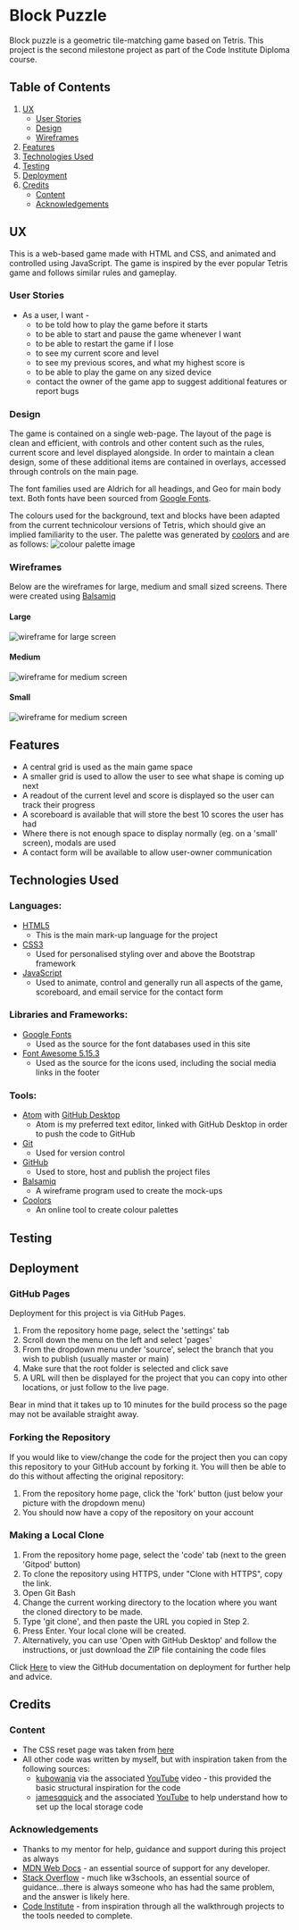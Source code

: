 # Block Puzzle

Block puzzle is a geometric tile-matching game based on Tetris. This project is the second milestone project as part of the Code Institute Diploma course.

## Table of Contents
1. [UX](#ux)
    - [User Stories](#user-stories)
    - [Design](#design)
    - [Wireframes](#wireframes)
2. [Features](#features)
3. [Technologies Used](#technologies-used)
4. [Testing](#testing)
5. [Deployment](#deployment)
6. [Credits](#credits)
    - [Content](#content)
    - [Acknowledgements](#acknowledgements)

## UX
This is a web-based game made with HTML and CSS, and animated and controlled using JavaScript. The game is inspired by the ever popular Tetris game and follows similar rules and gameplay.

### User Stories

- As a user, I want -
  - to be told how to play the game before it starts
  - to be able to start and pause the game whenever I want
  - to be able to restart the game if I lose
  - to see my current score and level
  - to see my previous scores, and what my highest score is
  - to be able to play the game on any sized device
  - contact the owner of the game app to suggest additional features or report bugs

### Design

The game is contained on a single web-page. The layout of the page is clean and efficient, with controls and other content such as the rules, current score and level displayed alongside. In order to maintain a clean design, some of these additional items are contained in overlays, accessed through controls on the main page.

The font families used are Aldrich for all headings, and Geo for main body text. Both fonts have been sourced from [Google Fonts](https://fonts.google.com/).

The colours used for the background, text and blocks have been adapted from the current technicolour versions of Tetris, which should give an implied familiarity to the user. The palette was generated by [coolors](https://coolors.co/) and are as follows:
![colour palette image](assets/img/colour-palette.png)

### Wireframes
Below are the wireframes for large, medium and small sized screens. There were created using [Balsamiq](https://balsamiq.com/)
#### Large
![wireframe for large screen](assets/img/large.png)
#### Medium
![wireframe for medium screen](assets/img/medium.png)
#### Small
![wireframe for medium screen](assets/img/small.png)

## Features
- A central grid is used as the main game space
- A smaller grid is used to allow the user to see what shape is coming up next
- A readout of the current level and score is displayed so the user can track their progress
- A scoreboard is available that will store the best 10 scores the user has had
- Where there is not enough space to display normally (eg. on a 'small' screen), modals are used
- A contact form will be available to allow user-owner communication

## Technologies Used
### Languages:
  - [HTML5](https://en.wikipedia.org/wiki/HTML5)
    - This is the main mark-up language for the project
  - [CSS3](https://en.wikipedia.org/wiki/CSS)
    - Used for personalised styling over and above the Bootstrap framework
  - [JavaScript](https://en.wikipedia.org/wiki/JavaScript)
    - Used to animate, control and generally run all aspects of the game, scoreboard, and email service for the contact form

### Libraries and Frameworks:
  - [Google Fonts](https://fonts.google.com/)
    - Used as the source for the font databases used in this site
  - [Font Awesome 5.15.3](https://fontawesome.com/)
    - Used as the source for the icons used, including the social media links in the footer

### Tools:
  - [Atom](https://atom.io/) with [GitHub Desktop](https://desktop.github.com/)
    - Atom is my preferred text editor, linked with GitHub Desktop in order to push the code to GitHub
  - [Git](https://git-scm.com/)
    - Used for version control
  - [GitHub](https://github.com/)
    - Used to store, host and publish the project files
  - [Balsamiq](https://balsamiq.com/)
    - A wireframe program used to create the mock-ups
  - [Coolors](https://coolors.co/)
    - An online tool to create colour palettes

## Testing

## Deployment
### GitHub Pages
Deployment for this project is via GitHub Pages.
1. From the repository home page, select the 'settings' tab
2. Scroll down the menu on the left and select 'pages'
3. From the dropdown menu under 'source', select the branch that you wish to publish (usually master or main)
4. Make sure that the root folder is selected and click save
5. A URL will then be displayed for the project that you can copy into other locations, or just follow to the live page.

Bear in mind that it takes up to 10 minutes for the build process so the page may not be available straight away.

### Forking the Repository
If you would like to view/change the code for the project then you can copy this repository to your GitHub account by forking it. You will then be able to do this without affecting the original repository:
1. From the repository home page,  click the 'fork' button (just below your picture with the dropdown menu)
2. You should now have a copy of the repository on your account

### Making a Local Clone
1. From the repository home page, select the 'code' tab (next to the green 'Gitpod' button)
2. To clone the repository using HTTPS, under "Clone with HTTPS", copy the link.
3. Open Git Bash
4. Change the current working directory to the location where you want the cloned directory to be made.
5. Type 'git clone', and then paste the URL you copied in Step 2.
6. Press Enter. Your local clone will be created.
7. Alternatively, you can use 'Open with GitHub Desktop' and follow the instructions, or just download the ZIP file containing the code files

Click [Here](https://docs.github.com/en/github/creating-cloning-and-archiving-repositories/cloning-a-repository-from-github/cloning-a-repository#cloning-a-repository-to-github-desktop) to view the GitHub documentation on deployment for further help and advice.

## Credits

### Content
  - The CSS reset page was taken from [here](https://meyerweb.com/eric/tools/css/reset/)
  - All other code was written by myself, but with inspiration taken from the following sources:
    - [kubowania](https://github.com/kubowania/Tetris-Basic) via the associated [YouTube](https://www.youtube.com/watch?v=rAUn1Lom6dw&list=WL&index=4) video - this provided the basic structural inspiration for the code
    - [jamesqquick](https://github.com/jamesqquick/Build-A-Quiz-App-With-HTML-CSS-and-JavaScript) and the associated [YouTube](https://www.youtube.com/watch?v=DFhmNLKwwGw&list=WL&index=6&t=459s) to help understand how to set up the local storage code

### Acknowledgements
  - Thanks to my mentor for help, guidance and support during this project as always
  - [MDN Web Docs](https://developer.mozilla.org/en-US/) - an essential source of support for any developer.
  - [Stack Overflow](https://stackoverflow.com/) - much like w3schools, an essential source of guidance...there is always someone who has had the same problem, and the answer is likely here.
  - [Code Institute](https://codeinstitute.net/) - from inspiration through all the walkthrough projects to the tools needed to complete.
